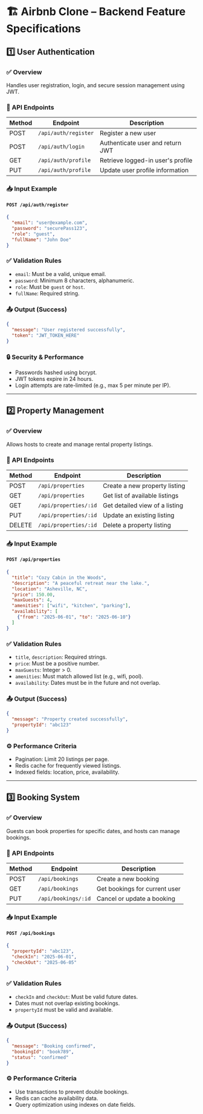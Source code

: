 
# 🏗️ Airbnb Clone – Backend Feature Specifications

## 1️⃣ User Authentication

### ✅ Overview

Handles user registration, login, and secure session management using JWT.

### 🔗 API Endpoints

| Method | Endpoint             | Description                       |
| ------ | -------------------- | --------------------------------- |
| POST   | `/api/auth/register` | Register a new user               |
| POST   | `/api/auth/login`    | Authenticate user and return JWT  |
| GET    | `/api/auth/profile`  | Retrieve logged-in user's profile |
| PUT    | `/api/auth/profile`  | Update user profile information   |

### 📥 Input Example

#### `POST /api/auth/register`

```json
{
  "email": "user@example.com",
  "password": "securePass123",
  "role": "guest",
  "fullName": "John Doe"
}
```

### ✅ Validation Rules

* `email`: Must be a valid, unique email.
* `password`: Minimum 8 characters, alphanumeric.
* `role`: Must be `guest` or `host`.
* `fullName`: Required string.

### 📤 Output (Success)

```json
{
  "message": "User registered successfully",
  "token": "JWT_TOKEN_HERE"
}
```

### 🔒 Security & Performance

* Passwords hashed using bcrypt.
* JWT tokens expire in 24 hours.
* Login attempts are rate-limited (e.g., max 5 per minute per IP).

---

## 2️⃣ Property Management

### ✅ Overview

Allows hosts to create and manage rental property listings.

### 🔗 API Endpoints

| Method | Endpoint              | Description                    |
| ------ | --------------------- | ------------------------------ |
| POST   | `/api/properties`     | Create a new property listing  |
| GET    | `/api/properties`     | Get list of available listings |
| GET    | `/api/properties/:id` | Get detailed view of a listing |
| PUT    | `/api/properties/:id` | Update an existing listing     |
| DELETE | `/api/properties/:id` | Delete a property listing      |

### 📥 Input Example

#### `POST /api/properties`

```json
{
  "title": "Cozy Cabin in the Woods",
  "description": "A peaceful retreat near the lake.",
  "location": "Asheville, NC",
  "price": 150.00,
  "maxGuests": 4,
  "amenities": ["wifi", "kitchen", "parking"],
  "availability": [
    {"from": "2025-06-01", "to": "2025-06-10"}
  ]
}
```

### ✅ Validation Rules

* `title`, `description`: Required strings.
* `price`: Must be a positive number.
* `maxGuests`: Integer > 0.
* `amenities`: Must match allowed list (e.g., wifi, pool).
* `availability`: Dates must be in the future and not overlap.

### 📤 Output (Success)

```json
{
  "message": "Property created successfully",
  "propertyId": "abc123"
}
```

### ⚙️ Performance Criteria

* Pagination: Limit 20 listings per page.
* Redis cache for frequently viewed listings.
* Indexed fields: location, price, availability.

---

## 3️⃣ Booking System

### ✅ Overview

Guests can book properties for specific dates, and hosts can manage bookings.

### 🔗 API Endpoints

| Method | Endpoint            | Description                   |
| ------ | ------------------- | ----------------------------- |
| POST   | `/api/bookings`     | Create a new booking          |
| GET    | `/api/bookings`     | Get bookings for current user |
| PUT    | `/api/bookings/:id` | Cancel or update a booking    |

### 📥 Input Example

#### `POST /api/bookings`

```json
{
  "propertyId": "abc123",
  "checkIn": "2025-06-01",
  "checkOut": "2025-06-05"
}
```

### ✅ Validation Rules

* `checkIn` and `checkOut`: Must be valid future dates.
* Dates must not overlap existing bookings.
* `propertyId` must be valid and available.

### 📤 Output (Success)

```json
{
  "message": "Booking confirmed",
  "bookingId": "book789",
  "status": "confirmed"
}
```

### ⚙️ Performance Criteria

* Use transactions to prevent double bookings.
* Redis can cache availability data.
* Query optimization using indexes on date fields.

